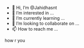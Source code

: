 - 👋 Hi, I’m @Jahidhasnt
- 👀 I’m interested in ...
- 🌱 I’m currently learning ...
- 💞️ I’m looking to collaborate on ...
- 📫 How to reach me ...

<!---
Jahidhasnt/Jahidhasnt is a ✨ special ✨ repository because its `README.md` (this file) appears on your GitHub profile.
You can click the Preview link to take a look at your changes.
--->
how r you
